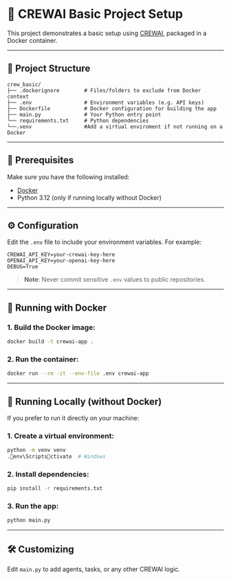 
# 🚀 CREWAI Basic Project Setup

This project demonstrates a basic setup using [CREWAI](https://github.com/joaomdmoura/crewAI), packaged in a Docker container.

---

## 📁 Project Structure

```
crew_basic/
├── .dockerignore        # Files/folders to exclude from Docker context
├── .env                 # Environment variables (e.g. API keys)
├── Dockerfile           # Docker configuration for building the app
├── main.py              # Your Python entry point
└── requirements.txt     # Python dependencies
└──.venv                 #Add a virtual enviroment if not running on a Docker
```

---

## 🧱 Prerequisites

Make sure you have the following installed:

- [Docker](https://www.docker.com/)
- Python 3.12 (only if running locally without Docker)

---

## ⚙️ Configuration

Edit the `.env` file to include your environment variables. For example:

```env
CREWAI_API_KEY=your-crewai-key-here
OPENAI_API_KEY=your-openai-key-here
DEBUG=True
```

> **Note**: Never commit sensitive `.env` values to public repositories.

---

## 🐳 Running with Docker

### 1. Build the Docker image:

```bash
docker build -t crewai-app .
```

### 2. Run the container:

```bash
docker run --rm -it --env-file .env crewai-app
```

---

## 🧪 Running Locally (without Docker)

If you prefer to run it directly on your machine:

### 1. Create a virtual environment:

```bash
python -m venv venv
.env\Scriptsctivate  # Windows
```

### 2. Install dependencies:

```bash
pip install -r requirements.txt
```

### 3. Run the app:

```bash
python main.py
```

---

## 🛠️ Customizing

Edit `main.py` to add agents, tasks, or any other CREWAI logic.
